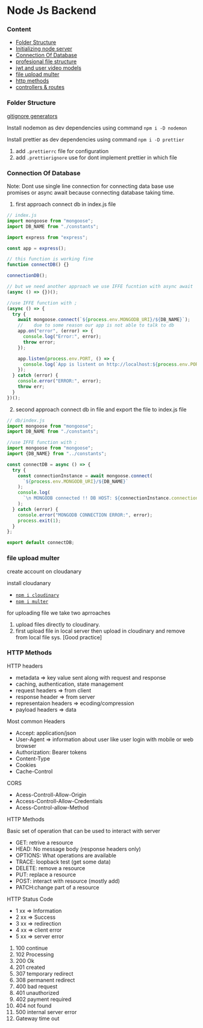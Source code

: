# Node Js Backend

### Content

- [Folder Structure]()
- [Initializing node server]()
- [Connection Of Database]()
- [profesional file structure]()
- [jwt and user video models]()
- [file upload multer]()
- [http methods]()
- [controllers & routes]()

### Folder Structure

[gitignore generators](https://mrkandreev.name/snippets/gitignore-generator/)

Install nodemon as dev dependencies using command
`npm i -D nodemon`

Install prettier as dev dependencies using command
`npm i -D prettier`

1. add `.prettierrc` file for configuration
2. add `.prettierignore` use for dont implement prettier in which file

### Connection Of Database

Note: Dont use single line connection for connecting data base use promises or async await because connecting database taking time.

1. first approach connect db in index.js file

```js
// index.js
import mongoose from "mongoose";
import DB_NAME from "./constants";

import express from "express";

const app = express();

// this function is working fine
function connectDB() {}

connectionDB();

// but we need another approach we use IFFE fucntion with async await
(async () => {})();

//use IFFE function with ;
(async () => {
  try {
    await mongoose.connect(`${process.env.MONGODB_URI}/${DB_NAME}`);
    //    due to some reason our app is not able to talk to db
    app.on("error", (error) => {
      console.log("Error:", error);
      throw error;
    });

    app.listen(process.env.PORT, () => {
      console.log(`App is listent on http://localhost:${process.env.PORT}`);
    });
  } catch (error) {
    console.error("ERROR:", error);
    throw err;
  }
})();
```

2. second approach connect db in file and export the file to index.js file

```js
// db/index.js
import mongoose from "mongoose";
import DB_NAME from "./constants";

//use IFFE function with ;
import mongoose from "mongoose";
import {DB_NAME} from "../constants";

const connectDB = async () => {
  try {
    const connectionInstance = await mongoose.connect(
      `${process.env.MONGODB_URI}/${DB_NAME}`
    );
    console.log(
      `\n MONGODB connected !! DB HOST: ${connectionInstance.connection.host}`
    );
  } catch (error) {
    console.error("MONGODB CONNECTION ERROR:", error);
    process.exit(1);
  }
};

export default connectDB;
```

### file upload multer

create account on cloudanary

install cloudanary

- [`npm i cloudinary`]()
- [`npm i multer`](https://github.com/expressjs/multer#readme)

for uploading file we take two aprroaches

1. upload files directly to cloudinary.
2. first upload file in local server then upload in cloudinary and remove from local file sys. [Good practice]


### HTTP Methods

HTTP headers
- metadata => key value sent along with request and response
- caching, authentication, state management
- request headers => from client
- response header => from server
- representaion headers => ecoding/compression
- payload headers => data

Most common Headers
- Accept: application/json
- User-Agent => information about user like user login with mobile or web browser
- Authorization: Bearer tokens
- Content-Type
- Cookies
- Cache-Control

CORS
- Acess-Controll-Allow-Origin
- Access-Controll-Allow-Credentials
- Acess-Control-allow-Method

HTTP Methods

Basic set of operation that can be used to interact with server
- GET: retrive a resource
- HEAD: No message body (response headers only)
- OPTIONS: What operations are available
- TRACE: loopback test (get some data)
- DELETE: remove a resource
- PUT: replace a resource
- POST: interact with resource (mostly add)
- PATCH:change part of a resource

HTTP Status Code
- 1 xx => Information
- 2 xx => Success
- 3 xx => redirection
- 4 xx => client error
- 5 xx => server error

1. 100 continue
2. 102 Processing
3. 200 Ok
4. 201 created
5. 307 temporary redirect
6. 308 permanent redirect
7. 400 bad request
8. 401 unauthorized
9. 402 payment required
10. 404 not found
11. 500 internal server error
12. Gateway time out

